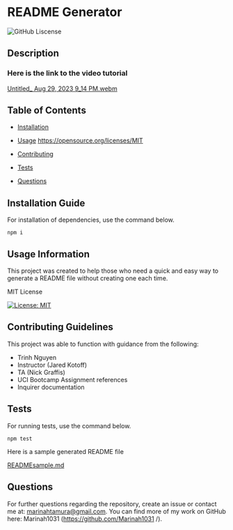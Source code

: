 # README Generator
![GitHub Liscense](https://img.shields.io/badge/license-MIT-blue.svg)

## Description
### Here is the link to the video tutorial

[Untitled_ Aug 29, 2023 9_14 PM.webm](https://github.com/Marinah1031/CharacterCount09/assets/125934804/e5707881-10ad-4b54-a02a-e96458cd47e3)

## Table of Contents

* [Installation](#installation)

* [Usage](#usage)
https://opensource.org/licenses/MIT
* [Contributing](#contributing)

* [Tests](#tests)

* [Questions](#questions)

## Installation Guide

For installation of dependencies, use the command below.

```
npm i
```

## Usage Information

This project was created to help those who need a quick and easy way to generate a README file without creating one each time.

  MIT License
  
  [![License: MIT](https://img.shields.io/badge/License-MIT-yellow.svg)](https://opensource.org/licenses/MIT)

  

## Contributing Guidelines

This project was able to function with guidance from the following:
- Trinh Nguyen
- Instructor (Jared Kotoff)
- TA (Nick Graffis)
- UCI Bootcamp Assignment references
- Inquirer documentation

## Tests

For running tests, use the command below.

```
npm test
```
Here is a sample generated README file


[READMEsample.md](https://github.com/Marinah1031/CharacterCount09/files/12472990/READMEsample.md)


## Questions

For further questions regarding the repository, create an issue or contact me at: marinahtamura@gmail.com. You can find more of my work on GitHub here: Marinah1031 (https://github.com/Marinah1031 /).
